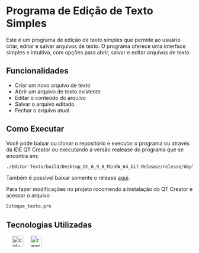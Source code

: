 # Programa de Edição de Texto Simples
Este é um programa de edição de texto simples que permite ao usuário criar, editar e salvar arquivos de texto. O programa oferece uma interface simples e intuitiva, com opções para abrir, salvar e editar arquivos de texto.

## Funcionalidades
- Criar um novo arquivo de texto
- Abrir um arquivo de texto existente
- Editar o conteúdo do arquivo
- Salvar o arquivo editado
- Fechar o arquivo atual

## Como Executar
Você pode baixar ou clonar o repositório e executar o programa ou através da IDE QT Creator ou executando a versão realease do programa que se encontra em: 

```bash
./Editor-Texto/build/Desktop_Qt_6_9_0_MinGW_64_bit-Release/release/deploy/Editor-Texto.exe
 ````

Também é possível baixar somente o release <a href="https://github.com/ZoG101/Editor-Texto/releases/tag/Editor-texto">aqui</a>.

Para fazer modificações no projeto rocomendo a instalação do QT Creator e acessar o arquivo

```bash
Estoque_texto.pro
 ````

## Tecnologias Utilizadas

<div align="left">
  <img width="12" />
  <img src="https://cdn.jsdelivr.net/gh/devicons/devicon/icons/cplusplus/cplusplus-original.svg" height="30" alt="cplusplus logo"  />
  <img width="12" />
  <img src="https://cdn.jsdelivr.net/gh/devicons/devicon/icons/qt/qt-original.svg" height="30" alt="react logo"  />
</div>
